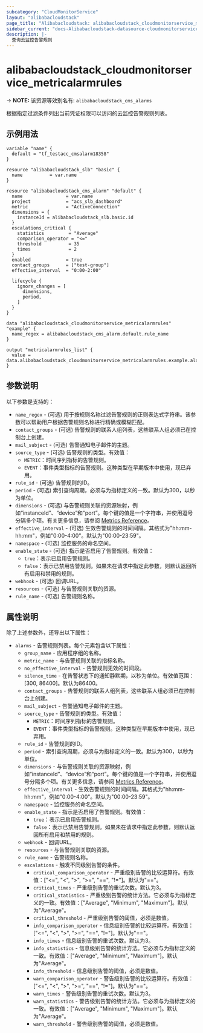 ```yaml
---
subcategory: "CloudMonitorService"  
layout: "alibabacloudstack"  
page_title: "Alibabacloudstack: alibabacloudstack_cloudmonitorservice_metricalarmrules"  
sidebar_current: "docs-Alibabacloudstack-datasource-cloudmonitorservice-metricalarmrules"  
description: |-  
  查询云监控告警规则  
---  
```


# alibabacloudstack_cloudmonitorservice_metricalarmrules  
-> **NOTE:** 该资源等效别名有: `alibabacloudstack_cms_alarms`  

根据指定过滤条件列出当前凭证权限可以访问的云监控告警规则列表。  

## 示例用法  

```hcl  
variable "name" {  
  default = "tf_testacc_cmsalarm18358"  
}  

resource "alibabacloudstack_slb" "basic" {  
  name          = var.name  
}  

resource "alibabacloudstack_cms_alarm" "default" {  
  name                = var.name  
  project             = "acs_slb_dashboard"  
  metric              = "ActiveConnection"  
  dimensions = {  
    instanceId = alibabacloudstack_slb.basic.id  
  }  
  escalations_critical {  
    statistics         = "Average"  
    comparison_operator = "<="  
    threshold          = 35  
    times              = 2  
  }  
  enabled             = true  
  contact_groups      = ["test-group"]  
  effective_interval  = "0:00-2:00"  
  
  lifecycle {  
    ignore_changes = [  
      dimensions,  
      period,  
    ]  
  }  
}  

data "alibabacloudstack_cloudmonitorservice_metricalarmrules" "example" {  
  name_regex = alibabacloudstack_cms_alarm.default.rule_name  
}  

output "metricalarmrules_list" {  
  value = data.alibabacloudstack_cloudmonitorservice_metricalarmrules.example.alarms  
}  
```  

## 参数说明  

以下参数是支持的：  

* `name_regex` - (可选) 用于按规则名称过滤告警规则的正则表达式字符串。该参数可以帮助用户根据告警规则名称进行精确或模糊匹配。  
* `contact_groups` - (可选) 告警规则的联系人组列表，这些联系人组必须已在控制台上创建。  
* `mail_subject` - (可选) 告警通知电子邮件的主题。  
* `source_type` - (可选) 告警规则的类型。有效值：  
  - `METRIC`：时间序列指标的告警规则。  
  - `EVENT`：事件类型指标的告警规则。这种类型在早期版本中使用，现已弃用。  
* `rule_id` - (可选) 告警规则的ID。  
* `period` - (可选) 索引查询周期，必须与为指标定义的一致。默认为300，以秒为单位。  
* `dimensions` - (可选) 与告警规则关联的资源映射，例如“instanceId”、“device”和“port”。每个键的值是一个字符串，并使用逗号分隔多个项。有关更多信息，请参阅 [Metrics Reference](https://www.alibabacloud.com/help/doc-detail/28619.htm)。  
* `effective_interval` - (可选) 生效告警规则的时间间隔。其格式为"hh:mm-hh:mm"，例如"0:00-4:00"。默认为"00:00-23:59"。  
* `namespace` - (可选) 监控服务的命名空间。  
* `enable_state` - (可选) 指示是否启用了告警规则。有效值：  
  - `true`：表示已启用告警规则。  
  - `false`：表示已禁用告警规则。如果未在请求中指定此参数，则默认返回所有启用和禁用的规则。  
* `webhook` - (可选) 回调URL。  
* `resources` - (可选) 与告警规则关联的资源。  
* `rule_name` - (可选) 告警规则名称。  

## 属性说明  

除了上述参数外，还导出以下属性：  

* `alarms` - 告警规则列表。每个元素包含以下属性：  
  * `group_name` - 应用程序组的名称。  
  * `metric_name` - 与告警规则关联的指标名称。  
  * `no_effective_interval` - 告警规则无效的时间段。  
  * `silence_time` - 在告警状态下的通知静默期，以秒为单位。有效值范围：[300, 86400]。默认为86400。  
  * `contact_groups` - 告警规则的联系人组列表，这些联系人组必须已在控制台上创建。  
  * `mail_subject` - 告警通知电子邮件的主题。  
  * `source_type` - 告警规则的类型。有效值：  
    - `METRIC`：时间序列指标的告警规则。  
    - `EVENT`：事件类型指标的告警规则。这种类型在早期版本中使用，现已弃用。  
  * `rule_id` - 告警规则的ID。  
  * `period` - 索引查询周期，必须与为指标定义的一致。默认为300，以秒为单位。  
  * `dimensions` - 与告警规则关联的资源映射，例如“instanceId”、“device”和“port”。每个键的值是一个字符串，并使用逗号分隔多个项。有关更多信息，请参阅 [Metrics Reference](https://www.alibabacloud.com/help/doc-detail/28619.htm)。  
  * `effective_interval` - 生效告警规则的时间间隔。其格式为"hh:mm-hh:mm"，例如"0:00-4:00"。默认为"00:00-23:59"。  
  * `namespace` - 监控服务的命名空间。  
  * `enable_state` - 指示是否启用了告警规则。有效值：  
    - `true`：表示已启用告警规则。  
    - `false`：表示已禁用告警规则。如果未在请求中指定此参数，则默认返回所有启用和禁用的规则。  
  * `webhook` - 回调URL。  
  * `resources` - 与告警规则关联的资源。  
  * `rule_name` - 告警规则名称。  
  * `escalations` - 触发不同级别告警的条件。  
    * `critical_comparison_operator` - 严重级别告警的比较运算符。有效值：["<=", "<", ">", ">=", "==", "!="]。默认为"=="。  
    * `critical_times` - 严重级别告警的重试次数。默认为3。  
    * `critical_statistics` - 严重级别告警的统计方法。它必须与为指标定义的一致。有效值：["Average", "Minimum", "Maximum"]。默认为"Average"。  
    * `critical_threshold` - 严重级别告警的阈值，必须是数值。  
    * `info_comparison_operator` - 信息级别告警的比较运算符。有效值：["<=", "<", ">", ">=", "==", "!="]。默认为"=="。  
    * `info_times` - 信息级别告警的重试次数。默认为3。  
    * `info_statistics` - 信息级别告警的统计方法。它必须与为指标定义的一致。有效值：["Average", "Minimum", "Maximum"]。默认为"Average"。  
    * `info_threshold` - 信息级别告警的阈值，必须是数值。  
    * `warn_comparison_operator` - 警告级别告警的比较运算符。有效值：["<=", "<", ">", ">=", "==", "!="]。默认为"=="。  
    * `warn_times` - 警告级别告警的重试次数。默认为3。  
    * `warn_statistics` - 警告级别告警的统计方法。它必须与为指标定义的一致。有效值：["Average", "Minimum", "Maximum"]。默认为"Average"。  
    * `warn_threshold` - 警告级别告警的阈值，必须是数值。